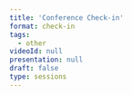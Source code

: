 ```yaml
---
title: 'Conference Check-in'
format: check-in
tags:
  - other
videoId: null
presentation: null
draft: false
type: sessions
---
```

<!-- Breakfast, Lunch and Coffee is served over in our {{< button-link label="virtual Meet & Greet Room" icon="link" url="/online-conference/#the-meet--greet-room" >}}. You are welcome to have a chat and network before the official program starts. -->
